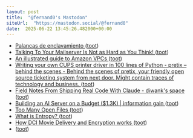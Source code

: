 ```yaml
---
layout: post
title:  "@fernand0's Mastodon"
siteUrl:  "https://mastodon.social/@fernand0"
date:  2025-06-22 13:45:26.482000+00:00
---
```

*  [Palancas de enclavamiento ](https://www.flickr.com/photos/fernand0/54598128846) ([toot](https://mastodon.social/@fernand0/114727316781688425))
*  [Talking To Your Mailserver Is Not as Hard as You Think! ](https://blog.lohr.dev/imap-introductio) ([toot](https://mastodon.social/@fernand0/114727154718736344))
*  [An illustrated guide to Amazon VPCs ](https://www.ducktyped.org/p/why-is-it-called-a-cloud-if-its-no) ([toot](https://mastodon.social/@fernand0/114726984530409722))
*  [Writing your own CUPS printer driver in 100 lines of Python - pretix – behind the scenes - Behind the scenes of pretix, your friendly open source ticketing system from next door. Might contain traces of technology and business. ](https://behind.pretix.eu/2018/01/20/cups-driver) ([toot](https://mastodon.social/@fernand0/114726862144802404))
*  [Field Notes From Shipping Real Code With Claude - diwank's space ](https://diwank.space/field-notes-from-shipping-real-code-with-claud) ([toot](https://mastodon.social/@fernand0/114726477622512384))
*  [Building an AI Server on a Budget ($1.3K) \| information gain ](https://www.informationga.in/blog/building-an-ai-server-on-a-budge) ([toot](https://mastodon.social/@fernand0/114726235862874440))
*  [Too Many Open Files ](https://mattrighetti.com/2025/06/04/too-many-files-ope) ([toot](https://mastodon.social/@fernand0/114726082596993800))
*  [What is Entropy? ](https://jasonfantl.com/posts/What-is-Entropy) ([toot](https://mastodon.social/@fernand0/114724393788944873))
*  [How DCI Movie Delivery and Encryption works ](https://serverless.industries/2024/05/31/digital-cinema.en.htm) ([toot](https://mastodon.social/@fernand0/114722515608321742))
*  [ ](https://mastodon.social/@greenorchids) ([toot](https://mastodon.social/@fernand0/114722423385957618))
